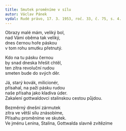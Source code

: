 ```yaml
---
title: Smutek proměníme v sílu
autor: Václav Pánek
vydal: Rudé právo, 17. 3. 1953, roč. 33, č. 75, s. 4.
---
```


Obrazy malé mám, veliký bol,   
nad Vámi oběma tak veliký,   
dnes černou hoře páskou     
v tom rohu smutku přetnutý.   

Kdo na tu pásku černou   
by snad dneska hřešit chtěl,    
ten zítra revoluční rudou   
smeten bude do svých děr.   

Já, starý kovák, milicionér,   
přísahal, na paži pásku rudou   
naše přísaha jako kladiva úder.   
Zakalení gottwaldovci stalinskou cestou půjdou.   

Bezměrný dnešní zármutek   
zítra ve větší sílu znásobíme,   
Přísahu proměníme ve skutek.   
Ve jménu Lenina, Stalina, Gottwalda slavně zvítězíme  